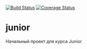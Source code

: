 [![Build Status](https://travis-ci.org/peterarsentev/code_quality_principles.svg?branch=master)](https://travis-ci.org/peterarsentev/code_quality_principles)
[![Coverage Status](https://codecov.io/gh/peterarsentev/junior/branch/master/graph/badge.svg)](https://codecov.io/gh/peterarsentev/junior)

# junior
Начальный проект для курса Junior
